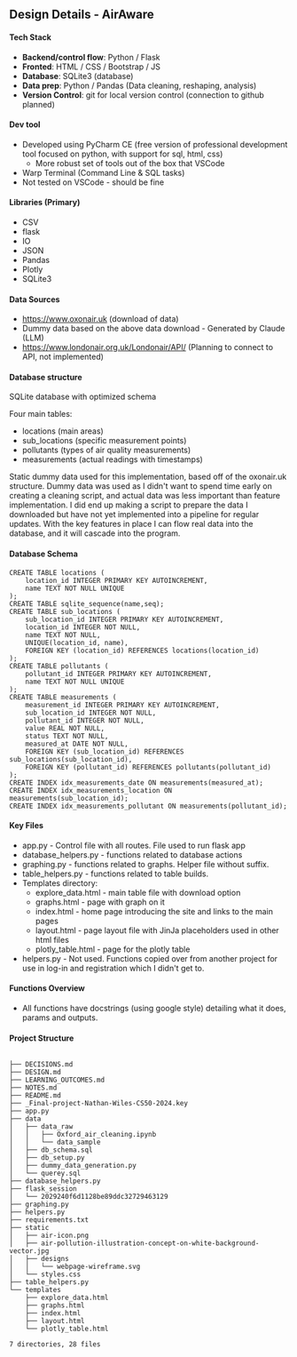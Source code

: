 ## Design Details - AirAware

#### Tech Stack
- **Backend/control flow**: Python / Flask 
- **Fronted**: HTML / CSS / Bootstrap / JS 
- **Database**: SQLite3 (database)
- **Data prep**: Python / Pandas (Data cleaning, reshaping, analysis)
- **Version Control**: git for local version control (connection to github planned)

#### Dev tool
- Developed using PyCharm CE (free version of professional development tool focused on python, with support for sql, html, css)
  - More robust set of tools out of the box that VSCode
- Warp Terminal (Command Line & SQL tasks)
- Not tested on VSCode - should be fine

#### Libraries (Primary)
- CSV
- flask
- IO
- JSON
- Pandas
- Plotly
- SQLite3

#### Data Sources
- https://www.oxonair.uk (download of data)
- Dummy data based on the above data download - Generated by Claude (LLM)
- https://www.londonair.org.uk/Londonair/API/ (Planning to connect to API, not implemented)

#### Database structure
SQLite database with optimized schema

Four main tables:
- locations (main areas)
- sub_locations (specific measurement points)
- pollutants (types of air quality measurements)
- measurements (actual readings with timestamps)

Static dummy data used for this implementation, based off of the oxonair.uk structure. 
Dummy data was used as I didn't want to spend time early on creating a cleaning script, and actual data was less important than feature implementation.
I did end up making a script to prepare the data I downloaded but have not yet implemented into a pipeline for regular updates.
With the key features in place I can flow real data into the database, and it will cascade into the program.


#### Database Schema
```
CREATE TABLE locations (
    location_id INTEGER PRIMARY KEY AUTOINCREMENT,
    name TEXT NOT NULL UNIQUE
);
CREATE TABLE sqlite_sequence(name,seq);
CREATE TABLE sub_locations (
    sub_location_id INTEGER PRIMARY KEY AUTOINCREMENT,
    location_id INTEGER NOT NULL,
    name TEXT NOT NULL,
    UNIQUE(location_id, name),
    FOREIGN KEY (location_id) REFERENCES locations(location_id)
);
CREATE TABLE pollutants (
    pollutant_id INTEGER PRIMARY KEY AUTOINCREMENT,
    name TEXT NOT NULL UNIQUE
);
CREATE TABLE measurements (
    measurement_id INTEGER PRIMARY KEY AUTOINCREMENT,
    sub_location_id INTEGER NOT NULL,
    pollutant_id INTEGER NOT NULL,
    value REAL NOT NULL,
    status TEXT NOT NULL,
    measured_at DATE NOT NULL,
    FOREIGN KEY (sub_location_id) REFERENCES sub_locations(sub_location_id),
    FOREIGN KEY (pollutant_id) REFERENCES pollutants(pollutant_id)
);
CREATE INDEX idx_measurements_date ON measurements(measured_at);
CREATE INDEX idx_measurements_location ON measurements(sub_location_id);
CREATE INDEX idx_measurements_pollutant ON measurements(pollutant_id);
```

#### Key Files
- app.py - Control file with all routes. File used to run flask app
- database_helpers.py - functions related to database actions
- graphing.py - functions related to graphs. Helper file without suffix.
- table_helpers.py - functions related to table builds.
- Templates directory:
    - explore_data.html - main table file with download option
    - graphs.html - page with graph on it
    - index.html - home page introducing the site and links to the main pages
    - layout.html - page layout file with JinJa placeholders used in other html files
    - plotly_table.html - page for the plotly table
- helpers.py - Not used. Functions copied over from another project for use in log-in and registration which I didn't get to.

#### Functions Overview
- All functions have docstrings (using google style) detailing what it does, params and outputs.

#### Project Structure
```

├── DECISIONS.md
├── DESIGN.md
├── LEARNING_OUTCOMES.md
├── NOTES.md
├── README.md
├── _Final-project-Nathan-Wiles-CS50-2024.key
├── app.py
├── data
│   ├── data_raw
│   │   ├── Oxford_air_cleaning.ipynb
│   │   └── data_sample
│   ├── db_schema.sql
│   ├── db_setup.py
│   ├── dummy_data_generation.py
│   └── querey.sql
├── database_helpers.py
├── flask_session
│   └── 2029240f6d1128be89ddc32729463129
├── graphing.py
├── helpers.py
├── requirements.txt
├── static
│   ├── air-icon.png
│   ├── air-pollution-illustration-concept-on-white-background-vector.jpg
│   ├── designs
│   │   └── webpage-wireframe.svg
│   └── styles.css
├── table_helpers.py
└── templates
    ├── explore_data.html
    ├── graphs.html
    ├── index.html
    ├── layout.html
    └── plotly_table.html

7 directories, 28 files

```

